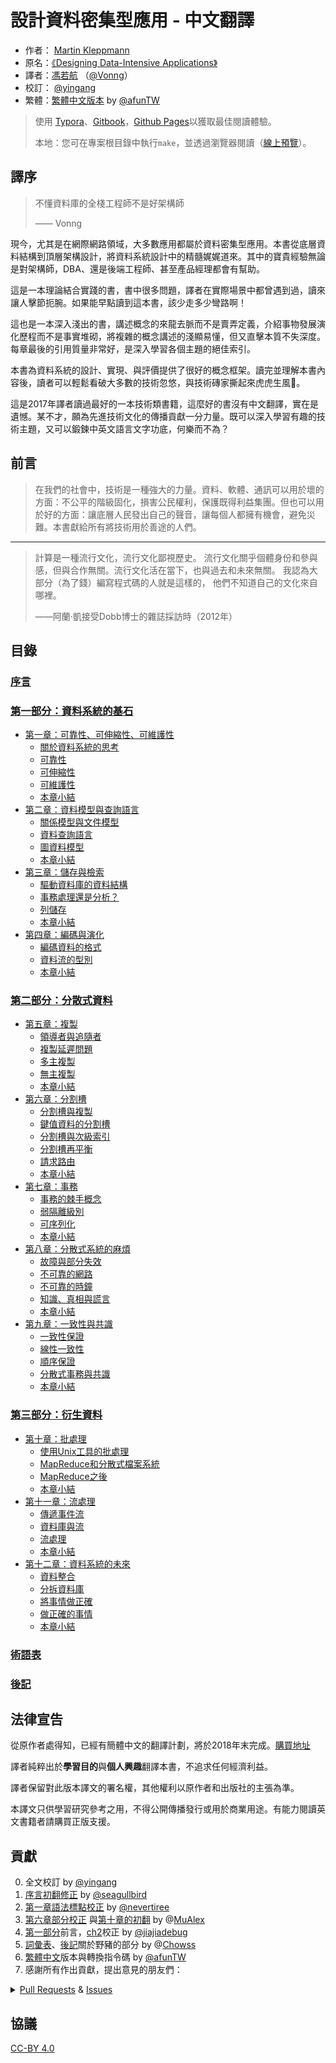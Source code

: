 # 設計資料密集型應用 - 中文翻譯

- 作者： [Martin Kleppmann](https://martin.kleppmann.com)
- 原名：[《Designing Data-Intensive Applications》](http://shop.oreilly.com/product/0636920032175.do)
- 譯者：[馮若航](https://vonng.com) （[@Vonng](https://vonng.com/en/)）
- 校訂： [@yingang](https://github.com/yingang)
- 繁體：[繁體中文版本](zh-tw/README.md) by  [@afunTW](https://github.com/afunTW)


> 使用 [Typora](https://www.typora.io)、[Gitbook](https://vonng.gitbooks.io/ddia-cn/content/)，[Github Pages](https://vonng.github.io/ddia)以獲取最佳閱讀體驗。
>
> 本地：您可在專案根目錄中執行`make`，並透過瀏覽器閱讀（[線上預覽](http://ddia.vonng.com/#/)）。

## 譯序

> 不懂資料庫的全棧工程師不是好架構師
>
> —— Vonng

現今，尤其是在網際網路領域，大多數應用都屬於資料密集型應用。本書從底層資料結構到頂層架構設計，將資料系統設計中的精髓娓娓道來。其中的寶貴經驗無論是對架構師，DBA、還是後端工程師、甚至產品經理都會有幫助。

這是一本理論結合實踐的書，書中很多問題，譯者在實際場景中都曾遇到過，讀來讓人擊節扼腕。如果能早點讀到這本書，該少走多少彎路啊！

這也是一本深入淺出的書，講述概念的來龍去脈而不是賣弄定義，介紹事物發展演化歷程而不是事實堆砌，將複雜的概念講述的淺顯易懂，但又直擊本質不失深度。每章最後的引用質量非常好，是深入學習各個主題的絕佳索引。

本書為資料系統的設計、實現、與評價提供了很好的概念框架。讀完並理解本書內容後，讀者可以輕鬆看破大多數的技術忽悠，與技術磚家撕起來虎虎生風🤣。

這是2017年譯者讀過最好的一本技術類書籍，這麼好的書沒有中文翻譯，實在是遺憾。某不才，願為先進技術文化的傳播貢獻一分力量。既可以深入學習有趣的技術主題，又可以鍛鍊中英文語言文字功底，何樂而不為？



## 前言

> 在我們的社會中，技術是一種強大的力量。資料、軟體、通訊可以用於壞的方面：不公平的階級固化，損害公民權利，保護既得利益集團。但也可以用於好的方面：讓底層人民發出自己的聲音，讓每個人都擁有機會，避免災難。本書獻給所有將技術用於善途的人們。

---------

> 計算是一種流行文化，流行文化鄙視歷史。 流行文化關乎個體身份和參與感，但與合作無關。流行文化活在當下，也與過去和未來無關。 我認為大部分（為了錢）編寫程式碼的人就是這樣的， 他們不知道自己的文化來自哪裡。
>
>  ——阿蘭·凱接受Dobb博士的雜誌採訪時（2012年）



## 目錄

### [序言](preface.md)

### [第一部分：資料系統的基石](part-i.md)

* [第一章：可靠性、可伸縮性、可維護性](ch1.md)
    * [關於資料系統的思考](ch1.md#關於資料系統的思考)
    * [可靠性](ch1.md#可靠性)
    * [可伸縮性](ch1.md#可伸縮性)
    * [可維護性](ch1.md#可維護性)
    * [本章小結](ch1.md#本章小結)
* [第二章：資料模型與查詢語言](ch2.md)
    * [關係模型與文件模型](ch2.md#關係模型與文件模型)
    * [資料查詢語言](ch2.md#資料查詢語言)
    * [圖資料模型](ch2.md#圖資料模型)
    * [本章小結](ch2.md#本章小結)
* [第三章：儲存與檢索](ch3.md)
    * [驅動資料庫的資料結構](ch3.md#驅動資料庫的資料結構)
    * [事務處理還是分析？](ch3.md#事務處理還是分析？)
    * [列儲存](ch3.md#列儲存)
    * [本章小結](ch3.md#本章小結)
* [第四章：編碼與演化](ch4.md)
    * [編碼資料的格式](ch4.md#編碼資料的格式)
    * [資料流的型別](ch4.md#資料流的型別)
    * [本章小結](ch4.md#本章小結)

### [第二部分：分散式資料](part-ii.md)

* [第五章：複製](ch5.md)
    * [領導者與追隨者](ch5.md#領導者與追隨者)
    * [複製延遲問題](ch5.md#複製延遲問題)
    * [多主複製](ch5.md#多主複製)
    * [無主複製](ch5.md#無主複製)
    * [本章小結](ch5.md#本章小結)
* [第六章：分割槽](ch6.md)
    * [分割槽與複製](ch6.md#分割槽與複製)
    * [鍵值資料的分割槽](ch6.md#鍵值資料的分割槽)
    * [分割槽與次級索引](ch6.md#分割槽與次級索引)
    * [分割槽再平衡](ch6.md#分割槽再平衡)
    * [請求路由](ch6.md#請求路由)
    * [本章小結](ch6.md#本章小結)
* [第七章：事務](ch7.md)
    * [事務的棘手概念](ch7.md#事務的棘手概念)
    * [弱隔離級別](ch7.md#弱隔離級別)
    * [可序列化](ch7.md#可序列化)
    * [本章小結](ch7.md#本章小結)
* [第八章：分散式系統的麻煩](ch8.md)
    * [故障與部分失效](ch8.md#故障與部分失效)
    * [不可靠的網路](ch8.md#不可靠的網路)
    * [不可靠的時鐘](ch8.md#不可靠的時鐘)
    * [知識、真相與謊言](ch8.md#知識、真相與謊言)
    * [本章小結](ch8.md#本章小結)
* [第九章：一致性與共識](ch9.md)
    * [一致性保證](ch9.md#一致性保證)
    * [線性一致性](ch9.md#線性一致性)
    * [順序保證](ch9.md#順序保證)
    * [分散式事務與共識](ch9.md#分散式事務與共識)
    * [本章小結](ch9.md#本章小結)

### [第三部分：衍生資料](part-iii.md)

* [第十章：批處理](ch10.md)
    * [使用Unix工具的批處理](ch10.md#使用Unix工具的批處理)
    * [MapReduce和分散式檔案系統](ch10.md#MapReduce和分散式檔案系統)
    * [MapReduce之後](ch10.md#MapReduce之後)
    * [本章小結](ch10.md#本章小結)
* [第十一章：流處理](ch11.md)
    * [傳遞事件流](ch11.md#傳遞事件流)
    * [資料庫與流](ch11.md#資料庫與流)
    * [流處理](ch11.md#流處理)
    * [本章小結](ch11.md#本章小結)
* [第十二章：資料系統的未來](ch12.md)
    * [資料整合](ch12.md#資料整合)
    * [分拆資料庫](ch12.md#分拆資料庫)
    * [將事情做正確](ch12.md#將事情做正確)
    * [做正確的事情](ch12.md#做正確的事情)
    * [本章小結](ch12.md#本章小結)

### [術語表](glossary.md)

### [後記](colophon.md)



## 法律宣告

從原作者處得知，已經有簡體中文的翻譯計劃，將於2018年末完成。[購買地址](https://search.jd.com/Search?keyword=設計資料密集型應用)

譯者純粹出於**學習目的**與**個人興趣**翻譯本書，不追求任何經濟利益。

譯者保留對此版本譯文的署名權，其他權利以原作者和出版社的主張為準。

本譯文只供學習研究參考之用，不得公開傳播發行或用於商業用途。有能力閱讀英文書籍者請購買正版支援。

## 貢獻

0. 全文校訂 by [@yingang](https://github.com/yingang)
1. [序言初翻修正](https://github.com/Vonng/ddia/commit/afb5edab55c62ed23474149f229677e3b42dfc2c) by [@seagullbird](https://github.com/Vonng/ddia/commits?author=seagullbird)
2. [第一章語法標點校正](https://github.com/Vonng/ddia/commit/973b12cd8f8fcdf4852f1eb1649ddd9d187e3644) by [@nevertiree](https://github.com/Vonng/ddia/commits?author=nevertiree)
3. [第六章部分校正](https://github.com/Vonng/ddia/commit/d4eb0852c0ec1e93c8aacc496c80b915bb1e6d48) 與[第十章的初翻](https://github.com/Vonng/ddia/commit/9de8dbd1bfe6fbb03b3bf6c1a1aa2291aed2490e) by @[MuAlex](https://github.com/Vonng/ddia/commits?author=MuAlex)
4. [第一部分](part-i.md)前言，[ch2](ch2.md)校正 by [@jiajiadebug](https://github.com/Vonng/ddia/commits?author=jiajiadebug)
5. [詞彙表](glossary.md)、[後記]()關於野豬的部分 by @[Chowss](https://github.com/Vonng/ddia/commits?author=Chowss)
6. [繁體中文](https://github.com/Vonng/ddia/pulls)版本與轉換指令碼 by [@afunTW](https://github.com/afunTW)
7. 感謝所有作出貢獻，提出意見的朋友們：

<details>
<summary><a href="https://github.com/Vonng/ddia/pulls">Pull Requests</a> & <a href="https://github.com/Vonng/ddia/issues">Issues</a></summary>

| ISSUE & Pull Requests                          | USER                                                         | Title                                                        |
| ----------------------------------------------- | ------------------------------------------------------------ | ------------------------------------------------------------ |
|  [144](https://github.com/Vonng/ddia/issues/144)  |  [@secret4233](https://github.com/secret4233)  |   ch7: 不翻譯`next-key locking`  |
|  [143](https://github.com/Vonng/ddia/issues/143)  |  [@imcheney](https://github.com/imcheney)  |   ch3: 更新殘留的機翻段落  |
|  [142](https://github.com/Vonng/ddia/issues/142)  |  [@XIJINIAN](https://github.com/XIJINIAN)  |   建議去除段首的製表符  |
|  [141](https://github.com/Vonng/ddia/issues/141)  |  [@Flyraty](https://github.com/Flyraty)  |   ch5: 發現一處錯誤格式的章節引用  |
|  [140](https://github.com/Vonng/ddia/pull/140)  |  [@Bowser1704](https://github.com/Bowser1704)  |   ch5: 修正章節Summary中多處不通順的翻譯  |
|  [139](https://github.com/Vonng/ddia/pull/139)  |  [@Bowser1704](https://github.com/Bowser1704)  |   ch2&ch3: 修正多處不通順的或錯誤的翻譯  |
|  [137](https://github.com/Vonng/ddia/pull/137)  |  [@fuxuemingzhu](https://github.com/fuxuemingzhu)  |   ch5&ch6: 最佳化多處不通順的或錯誤的翻譯  |
|  [134](https://github.com/Vonng/ddia/pull/134)  |  [@fuxuemingzhu](https://github.com/fuxuemingzhu)  |   ch4: 最佳化多處不通順的或錯誤的翻譯  |
|  [133](https://github.com/Vonng/ddia/pull/133)  |  [@fuxuemingzhu](https://github.com/fuxuemingzhu)  |   ch3: 最佳化多處錯誤的或不通順的翻譯  |
|  [132](https://github.com/Vonng/ddia/pull/132)  |  [@fuxuemingzhu](https://github.com/fuxuemingzhu)  |   ch3: 最佳化一處容易產生歧義的翻譯  |
|  [131](https://github.com/Vonng/ddia/pull/131)  |  [@rwwg4](https://github.com/rwwg4)  |   ch6: 修正兩處錯誤的翻譯  |
|  [129](https://github.com/Vonng/ddia/pull/129)  |  [@anaer](https://github.com/anaer)  |   ch4: 修正兩處強調文字和四處程式碼變數名稱  |
|  [128](https://github.com/Vonng/ddia/pull/128)  |  [@meilin96](https://github.com/meilin96)  |   ch5: 修正一處錯誤的引用  |
|  [126](https://github.com/Vonng/ddia/pull/126)  |  [@cwr31](https://github.com/cwr31)  |   ch10: 修正一處錯誤的翻譯（功能 -> 函式）  |
|  [125](https://github.com/Vonng/ddia/pull/125)  |  [@dch1228](https://github.com/dch1228)  |   ch2: 最佳化 how best 的翻譯（如何以最佳方式）  |
|  [124](https://github.com/Vonng/ddia/pull/124)  |  [@yingang](https://github.com/yingang)  |   translation updates (chapter 10)  |
|  [123](https://github.com/Vonng/ddia/pull/123)  |  [@yingang](https://github.com/yingang)  |   translation updates (chapter 9, TOC in readme, glossary, etc.)  |
|  [121](https://github.com/Vonng/ddia/pull/121)  |  [@yingang](https://github.com/yingang)  |   translation updates (chapter 5 to chapter 8)  |
|  [120](https://github.com/Vonng/ddia/pull/120)  |  [@jiong-han](https://github.com/jiong-han)  |   Typo fix: 呲之以鼻 -> 嗤之以鼻  |
|  [119](https://github.com/Vonng/ddia/pull/119)  |  [@cclauss](https://github.com/cclauss)  |   Streamline file operations in convert()  |
|  [118](https://github.com/Vonng/ddia/pull/118)  |  [@yingang](https://github.com/yingang)  |   translation updates (chapter 2 to chapter 4)  |
|  [117](https://github.com/Vonng/ddia/pull/117)  |  [@feeeei](https://github.com/feeeei)  |   統一每章的標題格式  |
|  [115](https://github.com/Vonng/ddia/pull/115)  |  [@NageNalock](https://github.com/NageNalock)  |   第七章病句修改: 重複詞語  |
|  [114](https://github.com/Vonng/ddia/pull/114)  |  [@Sunt-ing](https://github.com/Sunt-ing)  |   Update README.md: correct the book name  |
|  [113](https://github.com/Vonng/ddia/pull/113)  |  [@lpxxn](https://github.com/lpxxn)  |   修改語句  |
|  [112](https://github.com/Vonng/ddia/pull/112)  |  [@ibyte2011](https://github.com/ibyte2011)  |   Update ch9.md  |
|  [110](https://github.com/Vonng/ddia/pull/110)  |  [@lpxxn](https://github.com/lpxxn)  |   讀已寫入資料  |
|  [107](https://github.com/Vonng/ddia/pull/107)  |  [@abbychau](https://github.com/abbychau)  |   單調鐘和好死還是賴活著  |
|  [106](https://github.com/Vonng/ddia/pull/106)  |  [@enochii](https://github.com/enochii)  |   typo in ch2: fix braces typo  |
|  [105](https://github.com/Vonng/ddia/pull/105)  |  [@LiminCode](https://github.com/LiminCode)  |   Chronicle translation error  |
|  [104](https://github.com/Vonng/ddia/pull/104)  |  [@Sunt-ing](https://github.com/Sunt-ing)  |   several advice for better translation  |
|  [103](https://github.com/Vonng/ddia/pull/103)  |  [@Sunt-ing](https://github.com/Sunt-ing)  |   typo in ch4: should be 完成 rather than 完全  |
|  [102](https://github.com/Vonng/ddia/pull/102)  |  [@Sunt-ing](https://github.com/Sunt-ing)  |   ch4: better-translation: 扼殺 → 破壞  |
|  [101](https://github.com/Vonng/ddia/pull/101)  |  [@Sunt-ing](https://github.com/Sunt-ing)  |   typo in Ch4: should be "改變" rathr than "蓋面"  |
|  [100](https://github.com/Vonng/ddia/pull/100)  |  [@LiminCode](https://github.com/LiminCode)  |   fix missing translation  |
|  [99 ](https://github.com/Vonng/ddia/pull/99)  |  [@mrdrivingduck](https://github.com/mrdrivingduck)  |   ch6: fix the word rebalancing  |
|  [98 ](https://github.com/Vonng/ddia/pull/98)  |  [@jacklightChen](https://github.com/jacklightChen)  |   fix ch7.md: fix wrong references  |
|  [97 ](https://github.com/Vonng/ddia/pull/97)  |  [@jenac](https://github.com/jenac)  |   96  |
|  [96 ](https://github.com/Vonng/ddia/pull/96)  |  [@PragmaTwice](https://github.com/PragmaTwice)  |   ch2: fix typo about 'may or may not be'  |
|  [95 ](https://github.com/Vonng/ddia/pull/95)  |  [@EvanMu96](https://github.com/EvanMu96)  |   fix translation of "the battle cry" in ch5  |
|  [94 ](https://github.com/Vonng/ddia/pull/94)  |  [@kemingy](https://github.com/kemingy)  |   ch6: fix markdown and punctuations  |
|  [93 ](https://github.com/Vonng/ddia/pull/93)  |  [@kemingy](https://github.com/kemingy)  |   ch5: fix markdown and some typos  |
|  [92 ](https://github.com/Vonng/ddia/pull/92)  |  [@Gilbert1024](https://github.com/Gilbert1024)  |   Merge pull request #1 from Vonng/master  |
|  [88 ](https://github.com/Vonng/ddia/pull/88)  |  [@kemingy](https://github.com/kemingy)  |   fix typo for ch1, ch2, ch3, ch4  |
|  [87 ](https://github.com/Vonng/ddia/pull/87)  |  [@wynn5a](https://github.com/wynn5a)  |   Update ch3.md  |
|  [86 ](https://github.com/Vonng/ddia/pull/86)  |  [@northmorn](https://github.com/northmorn)  |   Update ch1.md  |
|  [85 ](https://github.com/Vonng/ddia/pull/85)  |  [@sunbuhui](https://github.com/sunbuhui)  |   fix ch2.md: fix ch2 ambiguous translation  |
|  [84 ](https://github.com/Vonng/ddia/pull/84)  |  [@ganler](https://github.com/ganler)  |   Fix translation: use up  |
|  [83 ](https://github.com/Vonng/ddia/pull/83)  |  [@afunTW](https://github.com/afunTW)  |   Using OpenCC to convert from zh-cn to zh-tw  |
|  [82 ](https://github.com/Vonng/ddia/pull/82)  |  [@kangni](https://github.com/kangni)  |   fix gitbook url  |
|  [78 ](https://github.com/Vonng/ddia/pull/78)  |  [@hanyu2](https://github.com/hanyu2)  |   Fix unappropriated translation  |
|  [77 ](https://github.com/Vonng/ddia/pull/77)  |  [@Ozarklake](https://github.com/Ozarklake)  |   fix typo  |
|  [75 ](https://github.com/Vonng/ddia/pull/75)  |  [@2997ms](https://github.com/2997ms)  |   Fix typo  |
|  [74 ](https://github.com/Vonng/ddia/pull/74)  |  [@2997ms](https://github.com/2997ms)  |   Update ch9.md  |
|  [70 ](https://github.com/Vonng/ddia/pull/70)  |  [@2997ms](https://github.com/2997ms)  |   Update ch7.md  |
|  [67 ](https://github.com/Vonng/ddia/pull/67)  |  [@jiajiadebug](https://github.com/jiajiadebug)  |   fix issues in ch2 - ch9 and glossary  |
|  [66 ](https://github.com/Vonng/ddia/pull/66)  |  [@blindpirate](https://github.com/blindpirate)  |   Fix typo  |
|  [63 ](https://github.com/Vonng/ddia/pull/63)  |  [@haifeiWu](https://github.com/haifeiWu)  |   Update ch10.md  |
|  [62 ](https://github.com/Vonng/ddia/pull/62)  |  [@ych](https://github.com/ych)  |   fix ch1.md typesetting problem  |
|  [61 ](https://github.com/Vonng/ddia/pull/61)  |  [@xianlaioy](https://github.com/xianlaioy)  |   docs:鍾-->種，去掉ou  |
|  [60 ](https://github.com/Vonng/ddia/pull/60)  |  [@Zombo1296](https://github.com/Zombo1296)  |   否則 -> 或者  |
|  [59 ](https://github.com/Vonng/ddia/pull/59)  |  [@AlexanderMisel](https://github.com/AlexanderMisel)  |   呼叫->呼叫，顯著->顯著  |
|  [58 ](https://github.com/Vonng/ddia/pull/58)  |  [@ibyte2011](https://github.com/ibyte2011)  |   Update ch8.md  |
|  [55 ](https://github.com/Vonng/ddia/pull/55)  |  [@saintube](https://github.com/saintube)  |   ch8: 修改連結錯誤  |
|  [54 ](https://github.com/Vonng/ddia/pull/54)  |  [@Panmax](https://github.com/Panmax)  |   Update ch2.md  |
|  [53 ](https://github.com/Vonng/ddia/pull/53)  |  [@ibyte2011](https://github.com/ibyte2011)  |   Update ch9.md  |
|  [52 ](https://github.com/Vonng/ddia/pull/52)  |  [@hecenjie](https://github.com/hecenjie)  |   Update ch1.md  |
|  [51 ](https://github.com/Vonng/ddia/pull/51)  |  [@latavin243](https://github.com/latavin243)  |   fix 修正ch3 ch4幾處翻譯  |
|  [50 ](https://github.com/Vonng/ddia/pull/50)  |  [@AlexZFX](https://github.com/AlexZFX)  |   幾個疏漏和格式錯誤  |
|  [49 ](https://github.com/Vonng/ddia/pull/49)  |  [@haifeiWu](https://github.com/haifeiWu)  |   Update ch1.md  |
|  [48 ](https://github.com/Vonng/ddia/pull/48)  |  [@scaugrated](https://github.com/scaugrated)  |   fix typo  |
|  [47 ](https://github.com/Vonng/ddia/pull/47)  |  [@lzwill](https://github.com/lzwill)  |   Fixed typos in ch2  |
|  [45 ](https://github.com/Vonng/ddia/pull/45)  |  [@zenuo](https://github.com/zenuo)  |   刪除一個多餘的右括號  |
|  [44 ](https://github.com/Vonng/ddia/pull/44)  |  [@akxxsb](https://github.com/akxxsb)  |   修正第七章底部連結錯誤  |
|  [43 ](https://github.com/Vonng/ddia/pull/43)  |  [@baijinping](https://github.com/baijinping)  |   "更假簡單"->"更加簡單"  |
|  [42 ](https://github.com/Vonng/ddia/pull/42)  |  [@tisonkun](https://github.com/tisonkun)  |   修復 ch1 中的無序列表格式  |
|  [38 ](https://github.com/Vonng/ddia/pull/38)  |  [@renjie-c](https://github.com/renjie-c)  |   糾正多處的翻譯小錯誤  |
|  [37 ](https://github.com/Vonng/ddia/pull/37)  |  [@tankilo](https://github.com/tankilo)  |   fix translation mistakes in ch4.md   |
|  [36 ](https://github.com/Vonng/ddia/pull/36)  |  [@wwek](https://github.com/wwek)  |   1.修復多個連結錯誤 2.名詞最佳化修訂 3.錯誤修訂  |
|  [35 ](https://github.com/Vonng/ddia/pull/35)  |  [@wwek](https://github.com/wwek)  |   fix ch7.md  to ch8.md  link error  |
|  [34 ](https://github.com/Vonng/ddia/pull/34)  |  [@wwek](https://github.com/wwek)  |   Merge pull request #1 from Vonng/master  |
|  [33 ](https://github.com/Vonng/ddia/pull/33)  |  [@wwek](https://github.com/wwek)  |   fix part-ii.md link error  |
|  [32 ](https://github.com/Vonng/ddia/pull/32)  |  [@JCYoky](https://github.com/JCYoky)  |   Update ch2.md  |
|  [31 ](https://github.com/Vonng/ddia/pull/31)  |  [@elsonLee](https://github.com/elsonLee)  |   Update ch7.md  |
|  [26 ](https://github.com/Vonng/ddia/pull/26)  |  [@yjhmelody](https://github.com/yjhmelody)  |   修復一些明顯錯誤  |
|  [25 ](https://github.com/Vonng/ddia/pull/25)  |  [@lqbilbo](https://github.com/lqbilbo)  |   修復連結錯誤  |
|  [24 ](https://github.com/Vonng/ddia/pull/24)  |  [@artiship](https://github.com/artiship)  |   修改詞語順序  |
|  [23 ](https://github.com/Vonng/ddia/pull/23)  |  [@artiship](https://github.com/artiship)  |   修正錯別字  |
|  [22 ](https://github.com/Vonng/ddia/pull/22)  |  [@artiship](https://github.com/artiship)  |   糾正翻譯錯誤  |
|  [21 ](https://github.com/Vonng/ddia/pull/21)  |  [@zhtisi](https://github.com/zhtisi)  |    修正目錄和本章標題不符的情況  |
|  [20 ](https://github.com/Vonng/ddia/pull/20)  |  [@rentiansheng](https://github.com/rentiansheng)  |   Update ch7.md  |
|  [19 ](https://github.com/Vonng/ddia/pull/19)  |  [@LHRchina](https://github.com/LHRchina)  |   修復語句小bug  |
|  [16 ](https://github.com/Vonng/ddia/pull/16)  |  [@MuAlex](https://github.com/MuAlex)  |   Master  |
|  [15 ](https://github.com/Vonng/ddia/pull/15)  |  [@cg-zhou](https://github.com/cg-zhou)  |   Update translation progress  |
|  [14 ](https://github.com/Vonng/ddia/pull/14)  |  [@cg-zhou](https://github.com/cg-zhou)  |   Translate glossary  |
|  [13 ](https://github.com/Vonng/ddia/pull/13)  |  [@cg-zhou](https://github.com/cg-zhou)  |   詳細修改了後記中和印度野豬相關的描述  |
|  [12 ](https://github.com/Vonng/ddia/pull/12)  |  [@ibyte2011](https://github.com/ibyte2011)  |   修改了部分翻譯  |
|  [11 ](https://github.com/Vonng/ddia/pull/11)  |  [@jiajiadebug](https://github.com/jiajiadebug)  |   ch2 100%  |
|  [10 ](https://github.com/Vonng/ddia/pull/10)  |  [@jiajiadebug](https://github.com/jiajiadebug)  |   ch2 20%  |
|  [9  ](https://github.com/Vonng/ddia/pull/9)  |  [@jiajiadebug](https://github.com/jiajiadebug)  |   Preface, ch1, part-i translation minor fixes  |
|  [7  ](https://github.com/Vonng/ddia/pull/7)  |  [@MuAlex](https://github.com/MuAlex)  |   Ch6 translation pull request  |
|  [6  ](https://github.com/Vonng/ddia/pull/6)  |  [@MuAlex](https://github.com/MuAlex)  |   Ch6 change version1  |
|  [5  ](https://github.com/Vonng/ddia/pull/5)  |  [@nevertiree](https://github.com/nevertiree)  |   Chapter 01語法微調  |
|  [2  ](https://github.com/Vonng/ddia/pull/2)  |  [@seagullbird](https://github.com/seagullbird)  |   序言初翻  |
</details>


## 協議

[CC-BY 4.0](LICENSE)
